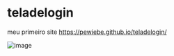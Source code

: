 # teladelogin
meu primeiro site
https://pewiebe.github.io/teladelogin/

![image](https://user-images.githubusercontent.com/118542381/236822336-707be306-29a9-4713-9565-6c62c49482ea.png)
